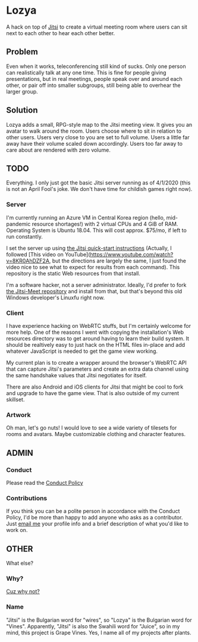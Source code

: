 # Lozya
A hack on top of [Jitsi](https://jitsi.org) to create a virtual meeting room where users can sit next to each other to hear each other better.

## Problem
Even when it works, teleconferencing still kind of sucks. Only one person can realistically talk at any one time. This is fine for people giving presentations, but in real meetings, people speak over and around each other, or pair off into smaller subgroups, still being able to overhear the larger group.

## Solution
Lozya adds a small, RPG-style map to the Jitsi meeting view. It gives you an avatar to walk around the room. Users choose where to sit in relation to other users. Users very close to you are set to full volume. Users a little far away have their volume scaled down accordingly. Users too far away to care about are rendered with zero volume.

## TODO
Everything. I only just got the basic Jitsi server running as of 4/1/2020 (this is not an April Fool's joke. We don't have time for childish games right now).

### Server
I'm currently running an Azure VM in Central Korea region (hello, mid-pandemic resource shortages!) with 2 virtual CPUs and 4 GiB of RAM. Operating System is Ubuntu 18.04. This will cost approx. $75/mo, if left to run constantly.

I set the server up using [the Jitsi quick-start instructions](https://github.com/jitsi/jitsi-meet/blob/master/doc/quick-install.md) (Actually, I followed [This video on YouTube](https://www.youtube.com/watch?v=8KR0AhDZF2A, but the directions are largely the same, I just found the video nice to see what to expect for results from each command). This repository is the static Web resources from that install.

I'm a software hacker, not a server administrator. Ideally, I'd prefer to fork [the Jitsi-Meet repository](https://github.com/jitsi/jitsi-meet) and install from that, but that's beyond this old Windows developer's Linuxfu right now.

### Client
I have experience hacking on WebRTC stuffs, but I'm certainly welcome for more help. One of the reasons I went with copying the installation's Web resources directory was to get around having to learn their build system. It should be realtively easy to just hack on the HTML files in-place and add whatever JavaScript is needed to get the game view working.

My current plan is to create a wrapper around the browser's WebRTC API that can capture Jitsi's parameters and create an extra data channel using the same handshake values that Jitsi negotiates for itself.

There are also Android and iOS clients for Jitsi that might be cool to fork and upgrade to have the game view. That is also outside of my current skillset.

### Artwork
Oh man, let's go nuts! I would love to see a wide variety of tilesets for rooms and avatars. Maybe customizable clothing and character features. 

## ADMIN

### Conduct
Please read the [Conduct Policy](CONDUCT.md)

### Contributions
If you think you can be a polite person in accordance with the Conduct Policy, I'd be more than happy to add anyone who asks as a contributor. Just [email me](sean.mcbeth+gh@gmail.com) your profile info and a brief description of what you'd like to work on.

## OTHER
What else?

### Why?
[Cuz why not?](https://www.youtube.com/watch?v=YEwlW5sHQ4Q)

### Name
"Jitsi" is the Bulgarian word for "wires", so "Lozya" is the Bulgarian word for "Vines". Apparently, "Jitsi" is also the Swahili word for "Juice", so in my mind, this project is Grape Vines. Yes, I name all of my projects after plants.
